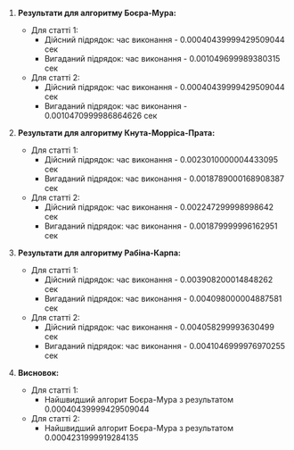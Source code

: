 1. **Результати для алгоритму Боєра-Мура:**

   - Для статті 1:
     - Дійсний підрядок: час виконання - 0.00040439999429509044 сек
     - Вигаданий підрядок: час виконання - 0.001049699989380315 сек
   - Для статті 2:
     - Дійсний підрядок: час виконання - 0.00040439999429509044 сек
     - Вигаданий підрядок: час виконання - 0.0010470999986864626 сек

2. **Результати для алгоритму Кнута-Морріса-Прата:**

   - Для статті 1:
     - Дійсний підрядок: час виконання - 0.0023010000004433095 сек
     - Вигаданий підрядок: час виконання - 0.0018789000168908387 сек
   - Для статті 2:
     - Дійсний підрядок: час виконання - 0.002247299998998642 сек
     - Вигаданий підрядок: час виконання - 0.001879999996162951 сек

3. **Результати для алгоритму Рабіна-Карпа:**

   - Для статті 1:
     - Дійсний підрядок: час виконання - 0.003908200014848262 сек
     - Вигаданий підрядок: час виконання - 0.004098000004887581 сек
   - Для статті 2:
     - Дійсний підрядок: час виконання - 0.004058299993630499 сек
     - Вигаданий підрядок: час виконання - 0.0041046999976970255 сек

4. **Висновок:**
   - Для статті 1:
     - Найшвидший алгорит Боєра-Мура з результатом 0.00040439999429509044
   - Для статті 2:
     - Найшвидший алгорит Боєра-Мура з результатом 0.0004231999919284135

